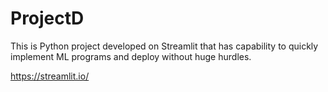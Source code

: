 # ProjectD <br>

This is Python project developed on Streamlit that has capability to quickly implement ML programs and deploy without huge hurdles.

https://streamlit.io/
